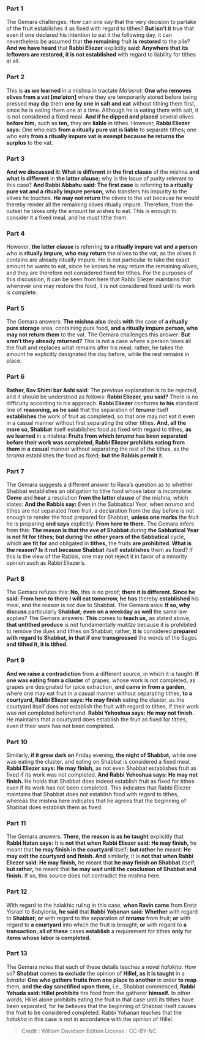 
### Part 1
The Gemara challenges: How can one say that the very decision to partake of the fruit establishes it as fixed with regard to tithes? <b>But isn’t it</b> true that even if one declared his intention to eat it the following day, it can nevertheless be assumed that <b>the remaining</b> fruit <b>is restored</b> to the pile? <b>And we have heard</b> that <b>Rabbi Eliezer</b> explicitly <b>said: Anywhere that its leftovers are restored, it is not established</b> with regard to liability for tithes at all.

### Part 2
This is <b>as we learned</b> in a mishna in tractate <i>Ma’asrot</i>: <b>One who removes olives from a vat [<i>ma’atan</i>]</b> where they are temporarily stored before being pressed <b>may dip</b> them <b>one by one in salt and eat</b> without tithing them first, since he is eating them one at a time. Although he is eating them with salt, it is not considered a fixed meal. <b>And if he dipped and placed</b> several olives <b>before him,</b> such as <b>ten,</b> they are <b>liable</b> in tithes. However, <b>Rabbi Eliezer says:</b> One who eats <b>from a ritually pure vat is liable</b> to separate tithes; one who eats <b>from a ritually impure vat is exempt because he returns the surplus</b> to the vat.

### Part 3
<b>And we discussed it: What is different</b> in <b>the first clause</b> of the mishna <b>and what is different</b> in <b>the latter clause;</b> why is the issue of purity relevant to this case? <b>And Rabbi Abbahu said: The first case</b> is referring <b>to a ritually pure vat and a ritually impure person,</b> who transfers his impurity to the olives he touches. <b>He may not return</b> the olives to the vat because he would thereby render all the remaining olives ritually impure. Therefore, from the outset he takes only the amount he wishes to eat. This is enough to consider it a fixed meal, and he must tithe them.

### Part 4
However, <b>the latter clause</b> is referring <b>to a ritually impure vat and a person</b> who is <b>ritually impure, who may return</b> the olives to the vat, as the olives it contains are already ritually impure. He is not particular to take the exact amount he wants to eat, since he knows he may return the remaining olives, and they are therefore not considered fixed for tithes. For the purposes of this discussion, it can be seen from here that Rabbi Eliezer maintains that whenever one may restore the food, it is not considered fixed until its work is complete.

### Part 5
The Gemara answers: <b>The mishna also</b> deals <b>with</b> the case of <b>a ritually pure storage</b> area, containing pure food, <b>and a ritually impure person, who may not return them</b> to the vat. The Gemara challenges this answer: <b>But aren’t they already returned?</b> This is not a case where a person takes all the fruit and replaces what remains after his meal; rather, he takes the amount he explicitly designated the day before, while the rest remains in place.

### Part 6
<b>Rather, Rav Shimi bar Ashi said:</b> The previous explanation is to be rejected, and it should be understood as follows: <b>Rabbi Eliezer, you said?</b> There is no difficulty according to his approach. <b>Rabbi Eliezer</b> conforms <b>to his</b> standard line of <b>reasoning, as he said</b> that the separation of <b><i>teruma</i></b> itself <b>establishes</b> the work of fruit as completed, so that one may not eat it even in a casual manner without first separating the other tithes. <b>And, all the more so, Shabbat</b> itself establishes food as fixed with regard to tithes, <b>as we learned</b> in a mishna: <b>Fruits from which <i>teruma</i> has been separated before their work was completed, Rabbi Eliezer prohibits eating from them</b> in <b>a casual</b> manner without separating the rest of the tithes, as the <i>teruma</i> establishes the food as fixed; <b>but the Rabbis permit</b> it.

### Part 7
The Gemara suggests a different answer to Rava’s question as to whether Shabbat establishes an obligation to tithe food whose labor is incomplete: <b>Come</b> and <b>hear</b> a resolution <b>from the latter clause</b> of the mishna, which states: <b>And the Rabbis say:</b> Even in the Sabbatical Year, when <i>teruma</i> and tithes are not separated from fruit, a declaration from the day before is not enough to render the food prepared for Shabbat, <b>unless one marks</b> the fruit he is preparing <b>and says</b> explicitly: <b>From here to there.</b> The Gemara infers from this: <b>The reason is that the eve of Shabbat</b> during <b>the Sabbatical Year is not fit for tithes; but during</b> the <b>other years of the Sabbatical</b> cycle, which <b>are fit for</b> and obligated in <b>tithes,</b> the fruits <b>are prohibited. What is the reason? Is it not because Shabbat</b> itself <b>establishes</b> them as fixed? If this is the view of the Rabbis, one may not reject it in favor of a minority opinion such as Rabbi Eliezer’s.

### Part 8
The Gemara refutes this: <b>No,</b> this is no proof; <b>there it is different. Since he said: From here to there I will eat tomorrow, he has</b> thereby <b>established</b> his meal, and the reason is not due to Shabbat. The Gemara asks: <b>If so, why discuss</b> particularly <b>Shabbat; even on a weekday as well</b> the same law applies? The Gemara answers: <b>This</b> comes to <b>teach us,</b> as stated above, <b>that untithed produce</b> is not fundamentally <i>muktze</i> because it is prohibited to remove the dues and tithes on Shabbat; rather, <b>it is</b> considered <b>prepared with regard to Shabbat, in that if one transgressed</b> the words of the Sages <b>and tithed it, it is tithed.</b>

### Part 9
<b>And we raise a contradiction</b> from a different source, in which it is taught: <b>If one was eating from a cluster</b> of grapes, whose work is not completed, as grapes are designated for juice extraction, <b>and came in from a garden,</b> where one may eat fruit in a casual manner without separating tithes, <b>to a courtyard, Rabbi Eliezer says: He may finish</b> eating the cluster, as the courtyard itself does not establish the fruit with regard to tithes, if their work was not completed beforehand. <b>Rabbi Yehoshua says: He may not finish.</b> He maintains that a courtyard does establish the fruit as fixed for tithes, even if their work has not been completed.

### Part 10
Similarly, <b>if it grew dark on</b> Friday evening, <b>the night of Shabbat,</b> while one was eating the cluster, and eating on Shabbat is considered a fixed meal, <b>Rabbi Eliezer says: He may finish,</b> as not even Shabbat establishes fruit as fixed if its work was not completed. <b>And Rabbi Yehoshua says: He may not finish.</b> He holds that Shabbat does indeed establish fruit as fixed for tithes even if its work has not been completed. This indicates that Rabbi Eliezer maintains that Shabbat does not establish food with regard to tithes, whereas the mishna here indicates that he agrees that the beginning of Shabbat does establish them as fixed.

### Part 11
The Gemara answers: <b>There, the reason is as he taught</b> explicitly that <b>Rabbi Natan says:</b> It is <b>not that when Rabbi Eliezer said: He may finish,</b> he meant that <b>he may finish in the courtyard</b> itself; <b>but rather</b> he meant: <b>He may exit the courtyard and finish. And</b> similarly, it is <b>not that when Rabbi Eliezer said: He may finish,</b> he meant that <b>he may finish on Shabbat</b> itself; <b>but rather,</b> he meant that <b>he may wait until the conclusion of Shabbat and finish.</b> If so, this source does not contradict the mishna here.

### Part 12
With regard to the halakhic ruling in this case, <b>when Ravin came</b> from Eretz Yisrael to Babylonia, <b>he said</b> that <b>Rabbi Yoḥanan said: Whether</b> with regard to <b>Shabbat; or</b> with regard to the separation of <b><i>teruma</i></b> from fruit; <b>or</b> with regard to <b>a courtyard</b> into which the fruit is brought; <b>or</b> with regard to <b>a transaction; all of these</b> cases <b>establish</b> a requirement for tithes <b>only</b> for <b>items whose labor is completed.</b>

### Part 13
The Gemara notes that each of these details teaches a novel <i>halakha</i>. How so? <b>Shabbat</b> comes <b>to exclude</b> the opinion of <b>Hillel, as it is taught</b> in a <i>baraita</i>: <b>One who gathers fruits from one place to another</b> in order <b>to reap</b> them, <b>and the day sanctified upon them,</b> i.e., Shabbat commenced, <b>Rabbi Yehuda said: Hillel prohibits</b> the food from the gatherer <b>himself.</b> In other words, Hillel alone prohibits eating the fruit in that case until its tithes have been separated, for he believes that the beginning of Shabbat itself causes the fruit to be considered completed. Rabbi Yoḥanan teaches that the <i>halakha</i> in this case is not in accordance with the opinion of Hillel.

>Credit : William Davidson Edition
>License : CC-BY-NC